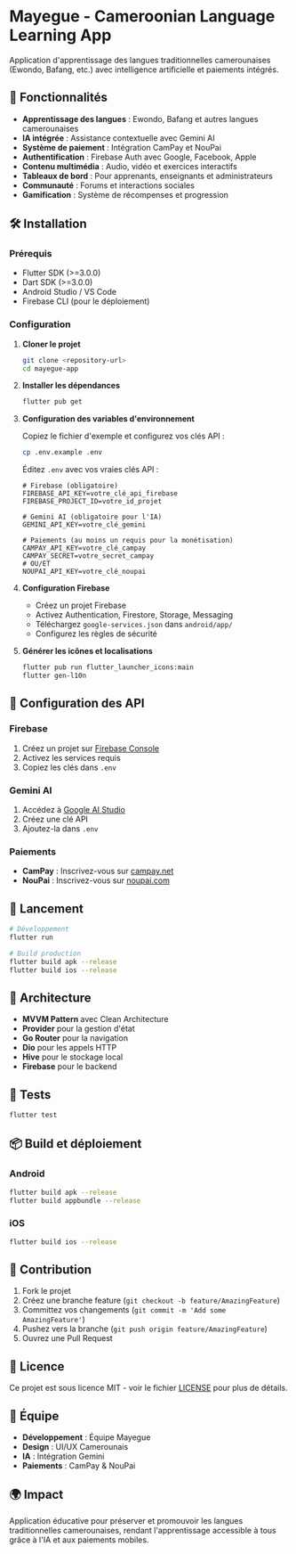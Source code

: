 # Mayegue - Cameroonian Language Learning App

Application d'apprentissage des langues traditionnelles camerounaises (Ewondo, Bafang, etc.) avec intelligence artificielle et paiements intégrés.

## 🚀 Fonctionnalités

- **Apprentissage des langues** : Ewondo, Bafang et autres langues camerounaises
- **IA intégrée** : Assistance contextuelle avec Gemini AI
- **Système de paiement** : Intégration CamPay et NouPai
- **Authentification** : Firebase Auth avec Google, Facebook, Apple
- **Contenu multimédia** : Audio, vidéo et exercices interactifs
- **Tableaux de bord** : Pour apprenants, enseignants et administrateurs
- **Communauté** : Forums et interactions sociales
- **Gamification** : Système de récompenses et progression

## 🛠️ Installation

### Prérequis

- Flutter SDK (>=3.0.0)
- Dart SDK (>=3.0.0)
- Android Studio / VS Code
- Firebase CLI (pour le déploiement)

### Configuration

1. **Cloner le projet**
   ```bash
   git clone <repository-url>
   cd mayegue-app
   ```

2. **Installer les dépendances**
   ```bash
   flutter pub get
   ```

3. **Configuration des variables d'environnement**

   Copiez le fichier d'exemple et configurez vos clés API :

   ```bash
   cp .env.example .env
   ```

   Éditez `.env` avec vos vraies clés API :

   ```env
   # Firebase (obligatoire)
   FIREBASE_API_KEY=votre_clé_api_firebase
   FIREBASE_PROJECT_ID=votre_id_projet

   # Gemini AI (obligatoire pour l'IA)
   GEMINI_API_KEY=votre_clé_gemini

   # Paiements (au moins un requis pour la monétisation)
   CAMPAY_API_KEY=votre_clé_campay
   CAMPAY_SECRET=votre_secret_campay
   # OU/ET
   NOUPAI_API_KEY=votre_clé_noupai
   ```

4. **Configuration Firebase**

   - Créez un projet Firebase
   - Activez Authentication, Firestore, Storage, Messaging
   - Téléchargez `google-services.json` dans `android/app/`
   - Configurez les règles de sécurité

5. **Générer les icônes et localisations**
   ```bash
   flutter pub run flutter_launcher_icons:main
   flutter gen-l10n
   ```

## 🔧 Configuration des API

### Firebase
1. Créez un projet sur [Firebase Console](https://console.firebase.google.com/)
2. Activez les services requis
3. Copiez les clés dans `.env`

### Gemini AI
1. Accédez à [Google AI Studio](https://makersuite.google.com/app/apikey)
2. Créez une clé API
3. Ajoutez-la dans `.env`

### Paiements
- **CamPay** : Inscrivez-vous sur [campay.net](https://campay.net/)
- **NouPai** : Inscrivez-vous sur [noupai.com](https://noupai.com/)

## 🚀 Lancement

```bash
# Développement
flutter run

# Build production
flutter build apk --release
flutter build ios --release
```

## 📱 Architecture

- **MVVM Pattern** avec Clean Architecture
- **Provider** pour la gestion d'état
- **Go Router** pour la navigation
- **Dio** pour les appels HTTP
- **Hive** pour le stockage local
- **Firebase** pour le backend

## 🧪 Tests

```bash
flutter test
```

## 📦 Build et déploiement

### Android
```bash
flutter build apk --release
flutter build appbundle --release
```

### iOS
```bash
flutter build ios --release
```

## 🤝 Contribution

1. Fork le projet
2. Créez une branche feature (`git checkout -b feature/AmazingFeature`)
3. Committez vos changements (`git commit -m 'Add some AmazingFeature'`)
4. Pushez vers la branche (`git push origin feature/AmazingFeature`)
5. Ouvrez une Pull Request

## 📄 Licence

Ce projet est sous licence MIT - voir le fichier [LICENSE](LICENSE) pour plus de détails.

## 👥 Équipe

- **Développement** : Équipe Mayegue
- **Design** : UI/UX Camerounais
- **IA** : Intégration Gemini
- **Paiements** : CamPay & NouPai

## 🌍 Impact

Application éducative pour préserver et promouvoir les langues traditionnelles camerounaises, rendant l'apprentissage accessible à tous grâce à l'IA et aux paiements mobiles.
